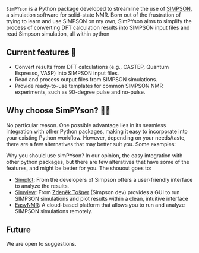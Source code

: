 `SimPYson` is a Python package developed to streamline the use of [SIMPSON](https://inano.au.dk/about/research-centers-and-projects/nmr/software/simpson), a simulation software for solid-state NMR. Born out of the frustration of trying to learn and use SIMPSON on my own, SimPYson aims to simplify the process of converting DFT calculation results into SIMPSON input files and read Simpson simulation, all within python

## Current features 🤌

- Convert results from DFT calculations (e.g., CASTEP, Quantum Espresso, VASP) into SIMPSON input files.
- Read and process output files from SIMPSON simulations.
- Provide ready-to-use templates for common SIMPSON NMR experiments, such as 90-degree pulse and no-pulse.

## Why choose SimPYson? 🙎‍♂️

No particular reason. One possible advantage lies in its seamless integration with other Python packages, making it easy to incorporate into your existing Python workflow. However, depending on your needs/taste, there are a few alternatives that may better suit you. Some examples:

Why you should use simPYson? In our opinion, the easy integration with other python packages, but there are few alteratives that have some of the features, and might be better for you. The shouout goes to:

- [Simplot](https://inano.au.dk/about/research-centers-and-projects/nmr/software/simpson): From the developers of Simpson offers a user-friendly interface to analyze the results.
- [Simview](https://github.com/zdetos/Simpson-View): From [Zdeněk Tošner](https://optimal-nmr.net/about.html) (Simpson dev) provides a GUI to run SIMPSON simulations and plot results within a clean, intuitive interface
- [EasyNMR](https://easynmr.pastis.dk/): A cloud-based platform that allows you to run and analyze SIMPSON simulations remotely.

## Future 
We are open to suggestions.